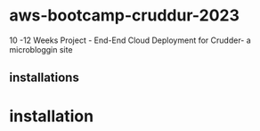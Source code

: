 # aws-bootcamp-cruddur-2023

10 -12 Weeks Project - End-End Cloud Deployment for Crudder- a microbloggin site

## installations

# installation
